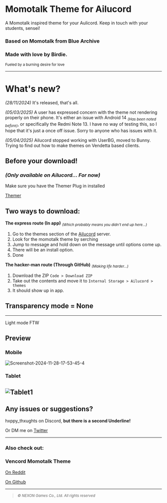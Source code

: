 # Momotalk Theme for Ailucord
A Momotalk inspired theme for your Aulicord. Keep in touch with your students, sensei! 
### Based on Momotalk from Blue Archive
### Made with love by Birdie.

<sub>Fueled by a burning desire for love</sub>

-------------------------------------------------------------------------------------------------------------------------------------------
# What's new?
_(28/11/2024)_
It's released, that's all.

_(05/03/2025)_
A user has expressed concern with the theme not rendering properly on their phone. It's either an issue with Android 14 <sub>_(Has been noted before)_</sub>, or specifically the Redmi Note 13. I have no way of testing this, so I hope that it's just a once off issue. Sorry to anyone who has issues with it.

_(05/04/2025)_
Ailucord stopped working with UserBG, moved to Bunny. Trying to find out how to make themes on Vendetta based clients.

## Before your download!
### _(Only available on Ailucord... For now)_
Make sure you have the Themer Plug in installed

[Themer](https://github.com/Vendicated/AliucordPlugins/tree/main/Themer)

## Two ways to download:

**The express route (In app)** <sub>_(Which probably means you didn't end up here...)_</sub>
  1) Go to the themes section of the [Ailucord](https://discord.gg/EsNDvBaHVU) server.
  2) Look for the momotalk theme by serching
  3) Jump to message and hold down on the message until options come up.
  4) There will be an install option.
  6) Done

**The hacker-man route (Through GitHub)** <sub>_(Making life harder...)_</sub>
  1) Download the ZIP `Code > Download ZIP`
  2) Take out the contents and move it to `Internal Storage > Ailucord > themes`
  3) It should show up in app.

## Transparency mode = None
-------------------------------------------------------------------------------------------------------------------------------------------

Light mode FTW
## Preview
### Mobile
![Screenshot-2024-11-28-17-53-45-4](https://github.com/user-attachments/assets/04101cf2-cd97-4f32-83ff-4c2750ef08c3)


### Tablet
![Tablet1](https://github.com/user-attachments/assets/cd2dcd65-dad5-4784-af26-5f351371f2dd) 
-------------------------------------------------------------------------------------------------------------------------------------------
## Any issues or suggestions?


hxppy_thxughts on Discord, **but there is a second Underline!**

Or DM me on [Twitter](https://x.com/hxppy_thxught)

-------------------------------------------------------------------------------------------------------------------------------------------
### Also check out:
### Vencord Momotalk Theme


[On Reddit](https://www.reddit.com/r/BlueArchive/comments/1elhces/the_momotalk_theme_for_discord_is_finally_out/)


[On Github](https://github.com/MiyakuKage/discord-momotalk/tree/main)


-------------------------------------------------------------------------------------------------------------------------------------------
> <sub> _© NEXON Games Co., Ltd. All rights reserved_ </sub>
